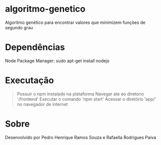 # algoritmo-genetico
Algoritmo genético para encontrar valores que minimizem funções de segundo grau


# Dependências
Node Package Manager: sudo apt-get install nodejs

# Executação
>Possuir o npm instalado na plataforma
>Navegar ate eo diretorio '/frontend'
>Executar o comando 'npm start'
>Acessar o diretório 'app/' no navegador de internet

# Sobre
Desenvolvido por Pedro Henrique Ramos Souza e Rafaella Rodrigues Paiva